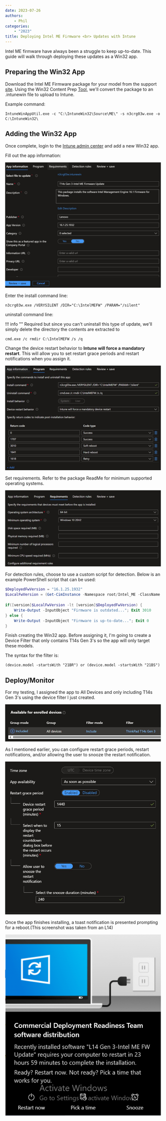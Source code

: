 ```yaml
---
date: 2023-07-26
authors:
    - Phil
categories:
    - "2023"
title: Deploying Intel ME Firmware <br> Updates with Intune
---
```


Intel ME firmware have always been a struggle to keep up-to-date. This guide will walk through deploying these updates as a Win32 app.
<!-- more -->
## Preparing the Win32 App

Download the Intel ME Firmware package for your model from the support [site](https://pcsupport.lenovo.com). Using the Win32 Content Prep [Tool](https://github.com/Microsoft/Microsoft-Win32-Content-Prep-Tool), we'll convert the package to an .intunewin file to upload to Intune.

Example command:

```dos
IntuneWinAppUtil.exe -c "C:\IntuneWin32\Source\ME\" -s n3crg03w.exe -o C:\IntuneWin32\
```

## Adding the Win32 App

Once complete, login to the [Intune admin center](https://intune.microsoft.com/#view/Microsoft_Intune_DeviceSettings/AppsWindowsMenu/~/windowsApps) and add a new Win32 app.

Fill out the app information:

![AppInfo](\img/2023/update_intel_mefw/image1.jpg)

Enter the install command line:

```dos
n3crg03w.exe /VERYSILENT /DIR="C:\IntelMEFW" /PARAM="/silent"
```

uninstall command line:

!!! info ""
    Required but since you can't uninstall this type of update, we'll simply delete the directory the contents are extracted to

```dos
cmd.exe /c rmdir C:\IntelMEFW /s /q
```

Change the device restart behavior to **Intune will force a mandatory restart**. This will allow you to set restart grace periods and restart notifications when you assign it.

![ProgramInfo](\img/2023/update_intel_mefw/image2.jpg)

Set requirements. Refer to the package ReadMe for minimum supported operating systems.

![Requirements](\img/2023/update_intel_mefw/image3.jpg)

For detection rules, choose to use a custom script for detection. Below is an example PowerShell script that can be used:

```powershell
$DeployedFwVersion = "16.1.25.1932"
$LocalFwVersion = (Get-CimInstance -Namespace root/Intel_ME -ClassName ME_System).FWVersion

if([version]$LocalFwVersion -lt [version]$DeployedFwVersion) {
    Write-Output -InputObject "Firmware is outdated..."; Exit 3010
} else {
    Write-Output -InputObject "Firmware is up-to-date..."; Exit 0
}
```

Finish creating the Win32 app. Before assigning it, I'm going to create a Device Filter that only contains T14s Gen 3's so the app will only target these models.

The syntax for the filter is:

```dos
(device.model -startsWith "21BR") or (device.model -startsWith "21BS")
```

## Deploy/Monitor

For my testing, I assigned the app to All Devices and only including T14s Gen 3's using the device filter I just created.

![Assignment](\img/2023/update_intel_mefw/image4.jpg)

As I mentioned earlier, you can configure restart grace periods, restart notifications, and/or allowing the user to snooze the restart notification.

![Assignment](\img/2023/update_intel_mefw/image5.jpg)

Once the app finishes installing, a toast notification is presented prompting for a reboot.(This screenshot was taken from an L14)

![ToastNotification](\img/2023/update_intel_mefw/image6.jpg)
